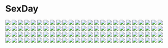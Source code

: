# SexDay
![](https://konachan.com/jpeg/b2428195658dda2ff31e7904d641a7c6/Konachan.com%20-%20227597%20andou_chikanori%20ganaha_hibiki%20idolmaster%20idolmaster_million_live%21%20idolmaster_xenoglossia%20kousaka_umi%20oogami_tamaki.jpg)
![](https://konachan.com/jpeg/044489cfb8155ff37319523fea2485a9/Konachan.com%20-%20268700%20ass%20athenawyrm%20blush%20bow%20breasts%20dark_skin%20gloves%20gray_eyes%20long_hair%20navel%20panties%20saber%20short_hair%20stockings%20underwear%20white_hair%20yellow_eyes.jpg)
![](https://konachan.com/image/249214ab41b8f86d8b3c64baa08b0dbc/Konachan.com%20-%2057350%20loveless%20polychromatic.jpg)
![](https://konachan.com/image/9c0dd6c10442332e33d0a3f3f2c54315/Konachan.com%20-%2050183%20blood%20blood_%28anime%29%20haji%20otonashi_saya%20sword%20vampire%20weapon.jpg)
![](https://konachan.com/image/e75af8d823ecab037c2a2fc18d0216d4/Konachan.com%20-%20101678%20breasts%20green_eyes%20minase_shuu%20nipples%20no_bra%20open_shirt%20panties%20school_uniform%20tie%20underwear.jpg)
![](https://konachan.com/image/234987e27967b0622425fe3322be7bdd/Konachan.com%20-%2018278%20all_male%20jin%20male%20polychromatic%20samurai_champloo.jpg)
![](https://konachan.com/image/ebf88eaf5c1cf52ff47f7d6cd842ea84/Konachan.com%20-%20179194%202girls%20blonde_hair%20blue_hair%20bow%20flandre_scarlet%20flowers%20hat%20hijiri-ssh%20petals%20pointed_ears%20red_eyes%20rose%20short_hair%20touhou%20vampire%20wings.jpg)
![](https://konachan.com/image/b5cc212c7876e7073f925568c030c473/Konachan.com%20-%20130352%202girls%20armor%20blue_eyes%20cape%20flowers%20kuwashima_rein%20long_hair%20petals%20pink_hair%20ribbons.jpg)
![](https://konachan.com/image/252f29bd0ef2754126c1701f4577cd0e/Konachan.com%20-%20145892%20animal%20barefoot%20blue_eyes%20blue_hair%20bow_%28weapon%29%20braids%20flowers%20hat%20long_hair%20neko_%28yanshoujie%29%20rabbit%20touhou%20weapon%20yagokoro_eirin.jpg)
![](https://konachan.com/image/e04055d2fa0276f57e93150ea6871d55/Konachan.com%20-%2028632%20censored%20chu_x_chu%20game_cg%20melissa_seraphy%20penis%20pointed_ears%20unisonshift.jpg)
![](https://konachan.com/jpeg/962ba36bbc5b8b79fa2c4f4ffe4ce1d1/Konachan.com%20-%20161831%20animal_ears%20blonde_hair%20breast_hold%20dog_days%20green_eyes%20nipples%20nude%20paizuri%20penis%20tail%20tom-ani%20uncensored%20yukikaze_panettone.jpg)
![](https://konachan.com/image/99c2d146e4312ee2ecc11c4c745c67da/Konachan.com%20-%20244828%20animal_ears%20bikini%20braids%20breasts%20cameltoe%20drink%20food%20fruit%20granblue_fantasy%20gray_hair%20hat%20heles%20long_hair%20orange_eyes%20pinkladymage%20swimsuit.jpg)
![](https://konachan.com/jpeg/8b564ffd29647068bf923229462f639d/Konachan.com%20-%20176989%20all_male%20amagai_yukino%20black_hair%20blue_hair%20candysoft%20fire%20game_cg%20kanisawa_sanagi%20male%20school_uniform%20short_hair%20tagme_%28character%29%20tsuyokiss_next.jpg)
![](https://konachan.com/image/691673115142b4037ecd2dc55d5969b4/Konachan.com%20-%20155660%20animal_ears%20elin%20mizunoto_nozumi%20tera_online.jpg)
![](https://konachan.com/jpeg/9290f362f73a94aa558778f5e3d7d403/Konachan.com%20-%20199700%20alice_margatroid%20book%20bow%20demon%20doll%20dress%20group%20hat%20headband%20koakuma%20mage%20magic%20paper%20satoukibi%20shanghai_doll%20touhou%20weapon%20wings.jpg)
![](https://konachan.com/jpeg/7012ed3f86ff0fa7c381d1be1b688012/Konachan.com%20-%20231791%20aqua_eyes%20blush%20breasts%20brown_hair%20cozyquilt%20ichinose_shiki%20idolmaster%20long_hair%20naked_shirt%20navel%20nipples%20no_bra%20open_shirt%20shirt%20waifu2x%20wink.jpg)
![](https://konachan.com/jpeg/138841934f9f77e36aa2c828aee80887/Konachan.com%20-%20249845%20aqua_eyes%20aqua_hair%20blush%20hatsune_miku%20long_hair%20momoiro_danki%20skirt%20thighhighs%20tie%20twintails%20vocaloid.jpg)
![](https://konachan.com/image/fdac647cd54a34415b428eea4a2accd5/Konachan.com%20-%2056001%20barefoot%20fireworks%20green_eyes%20hayate_no_gotoku%20japanese_clothes%20katsura_hinagiku%20long_hair%20pink_hair.jpg)
![](https://konachan.com/image/f2ad7e2f0b21b041e7d701e0f3cf6a4b/Konachan.com%20-%2068563%20doll%20flowers%20gothic%20goth-loli%20gray_hair%20lolita_fashion%20rozen_maiden%20suigintou%20ushiki_yoshitaka.jpg)
![](https://konachan.com/image/e1cc865e04b59b5885e25cbbcbf00cc1/Konachan.com%20-%20297348%20animal_ears%20blush%20clouds%20grass%20gray_hair%20green_eyes%20japanese_clothes%20long_hair%20mousegirl%20original%20skirt_lift%20sky%20twintails%20umi_no_mizu.jpg)
![](https://konachan.com/image/5728bbc77305fc5b62687859dc1ec8fb/Konachan.com%20-%2010189%20hakurei_reimu%20japanese_clothes%20long_hair%20miko%20touhou.jpg)
![](https://konachan.com/image/4b68e5a7a5e70ece254b869fb6a2a72a/Konachan.com%20-%2051521%20dress%20hatsune_miku%20long_hair%20melt_%28vocaloid%29%20twintails%20vocaloid.jpg)
![](https://konachan.com/image/c4faf3fa38962d065c84c80765a52c17/Konachan.com%20-%20266808%20bondage%20breasts%20censored%20chain%20headdress%20nipples%20nopan%20original%20pantyhose%20purple_eyes%20purple_hair%20spread_legs%20sugitaranpaku%20torn_clothes.jpg)
![](https://konachan.com/jpeg/4b0bc0450dc48f6d807329a3575a7373/Konachan.com%20-%20156863%20beach%20bikini%20breasts%20cleavage%20dengeki_moeoh%20erect_nipples%20food%20fruit%20nanao_naru%20original%20swimsuit.jpg)
![](https://konachan.com/jpeg/eec690adb24667a3eb1e3142b31b12ce/Konachan.com%20-%20260870%20azur_lane%20bed%20blush%20breasts%20chinese_dress%20erect_nipples%20fukuda_shuushi%20long_hair%20navel%20panties%20purple_eyes%20purple_hair%20thighhighs%20underwear%20wristwear.jpg)
![](https://konachan.com/image/6fbe75fcf47cd5289335231e51a59845/Konachan.com%20-%2079426%20butterfly%20capura_lin%20hat%20japanese_clothes%20kimono%20magic%20pink_hair%20red_eyes%20ribbons%20saigyouji_yuyuko%20short_hair%20socks%20touhou.jpg)
![](https://konachan.com/image/b81f0101a16205c0eea7fc73b3039cdf/Konachan.com%20-%2032543%20kareha%20pointed_ears%20shuffle.jpg)
![](https://konachan.com/image/ad8596a14c0aec256d028000a5db4d3d/Konachan.com%20-%20253736%20animal%20bird%20black_desert_online%20blue_eyes%20book%20breasts%20brown_hair%20cleavage%20drink%20flowers%20hat%20long_hair%20mage%20pointed_ears%20tagme_%28artist%29%20witch.jpg)
![](https://konachan.com/image/766489f9da7fb9c3bb1a3de28d625b96/Konachan.com%20-%2036382%20air%20blonde_hair%20blue_eyes%20long_hair.jpg)
![](https://konachan.com/image/67d19ef41857677671b58a3b94cf32fd/Konachan.com%20-%2061718%20all_male%20anthropomorphism%20axis_powers_hetalia%20male%20prussia_%28hetalia%29.jpg)
![](https://konachan.com/image/7cb4b2190f3d79e8d9186057050aba49/Konachan.com%20-%20211522%20animal_ears%20aononchi%20bikini%20black_hair%20bow%20breasts%20catgirl%20cleavage%20fang%20navel%20original%20red_eyes%20short_hair%20swimsuit%20tail.jpg)
![](https://konachan.com/image/2a7a8c53f89fc9be766f6d17c2659b35/Konachan.com%20-%2011559%20cowboy_bebop%20faye_valentine.jpg)
![](https://konachan.com/image/c18f4c6e022569b52adf2180bd4e56d2/Konachan.com%20-%20148844%20apron%20glasses%20jpeg_artifacts%20pantyhose%20sakamaki_akimu%20school_uniform%20tagme%20thighhighs.jpg)
![](https://konachan.com/image/838b05d90481540bbd9cddc530b6c382/Konachan.com%20-%20185561%20aisha_%28elsword%29%20animal%20bat%20elsword%20purple_eyes%20purple_hair%20stockings%20swd3e2%20twintails%20watermark.jpg)
![](https://konachan.com/image/304239d35f60f7a0a1f2f959acffa2b2/Konachan.com%20-%20221553%20bed%20brown_hair%20cameltoe%20close%20erect_nipples%20original%20panties%20pubic_hair%20pussy%20sleeping%20spread_legs%20underwear%20upside_down_%28gian2%29%20wet.jpg)
![](https://konachan.com/image/d3e2477bba70288f6c2ca1bc9a85f51e/Konachan.com%20-%20182506%20blonde_hair%20breasts%20cleavage%20dress%20jeminl%20long_hair%20thighhighs%20touhou%20yakumo_yukari%20yellow_eyes.jpg)
![](https://konachan.com/image/ee52fbfb23f71654c8cc06d9a7b722c4/Konachan.com%20-%20246502%20anthropomorphism%20aqua_hair%20bisonbison%20blush%20boots%20breasts%20elbow_gloves%20gloves%20jpeg_artifacts%20long_hair%20no_bra%20orange_eyes%20quincy%20zhanjian_shaonu.jpg)
![](https://konachan.com/image/2d9dcbd445f4b4f9fc54a15801859aa2/Konachan.com%20-%20210422%20aqua_eyes%20ass%20bath%20breasts%20choker%20dark_skin%20group%20long_hair%20navel%20nipples%20nude%20original%20pink_hair%20ponytail%20red_eyes%20sideboob%20twintails%20water%20wet.jpg)
![](https://konachan.com/image/5ba65d447fa3bb24ec4a3b38be4f4f3f/Konachan.com%20-%2098753%20hatsune_miku%20vocaloid.jpg)
![](https://konachan.com/image/adc72b4301ad2c11c5ec7b3fb0853b95/Konachan.com%20-%2050247%20izumi_konata%20lucky_star.jpg)
![](https://konachan.com/image/a1e1b984acd57710047c78100431feeb/Konachan.com%20-%208376%20mireille_bouquet%20noir%20yuumura_kirika.jpg)
![](https://konachan.com/jpeg/b2b7083f245d0a2a1dc458e656f174a7/Konachan.com%20-%20282644%205saiji%20anthropomorphism%20azur_lane%20blonde_hair%20blue_eyes%20cross%20dress%20flat_chest%20flowers%20headdress%20long_hair%20petals%20tears%20tiara%20wedding_attire.jpg)
![](https://konachan.com/image/41ebab66073aa9c6bccb53517fe97571/Konachan.com%20-%2031350%20amagahara_inaho%20favorite%20food%20game_cg%20happy_margaret%21%20kokonoka%20nishinomiya_shizuru%20rindou_saki.jpg)
![](https://konachan.com/jpeg/3fb958b62d59c62aab7810e5bd606bd5/Konachan.com%20-%20141013%20bishoujo_mangekyou%20blue_hair%20blush%20brown_hair%20close%20game_cg%20happoubi_jin%20kanzaki_akihito%20kiss%20male%20omega_star%20sawatari_shizuku.jpg)
![](https://konachan.com/image/a7f7be2e969f8e7c579cf3bd65b07649/Konachan.com%20-%20276903%20blush%20boku_no_hero_academia%20breasts%20brown_hair%20close%20green_hair%20male%20midoriya_izuku%20navel%20nipples%20nude%20piroshiky%20sex%20short_hair%20uraraka_ochako.jpg)
![](https://konachan.com/image/e21904036be191153fee045bffaf4af9/Konachan.com%20-%2077777%20akiyama_mio%20black_hair%20brown_eyes%20k-on%21%20swimsuit%20tainaka_ritsu%20twintails.jpg)
![](https://konachan.com/jpeg/a9b4a0dcbc089fe0281755aa6da42221/Konachan.com%20-%20191034%20autumn%20dress%20gintaso%20green_hair%20hat%20kagiyama_hina%20kawashiro_nitori%20leaves%20long_hair%20scenic%20shameimaru_aya%20touhou%20tree%20water%20waterfall%20wings.jpg)
![](https://konachan.com/jpeg/9455623d54ef0493ae11de7b20eaabec/Konachan.com%20-%20119279%20blood%20breasts%20cabbit%20censored%20game_cg%20long_hair%20michiru_%28midori_no_umi%29%20midori_no_umi%20navel%20nipples%20penis%20pussy%20saeki_hokuto%20sex%20wet.jpg)
![](https://konachan.com/image/9a901534e9baeb156ee6a7ec053de66c/Konachan.com%20-%2018892%20clouds%20hug%20lighthouse%20long_hair%20purple_hair%20red_hair%20short_hair%20shorts%20skirt%20sky%20tagme%20takamichi%20water.jpg)
![](https://konachan.com/image/45bbf3be1163efe1d39498e2473749ea/Konachan.com%20-%2033096%20akane_iro_ni_somaru_saka%20gothic%20panties%20ryohka%20shiraishi_nagomi%20underwear.jpg)
![](https://konachan.com/image/020db8f59ca5d2a5b5a358f8e2fb0d19/Konachan.com%20-%2029377%20brown_eyes%20brown_hair%20clannad%20furukawa_nagisa%20key%20logo%20school_uniform%20short_hair%20zoom_layer.jpg)
![](https://konachan.com/jpeg/94841c75fce6dc253f292ead1c4f394f/Konachan.com%20-%20231982%20alcot%20ass%20blush%20choker%20cross%20game_cg%20kneehighs%20long_hair%20panties%20riko_%28yomegami%29%20tagme_%28artist%29%20twintails%20underwear%20white_hair%20wink%20yomegami.jpg)
![](https://konachan.com/jpeg/97a19a03444f2a4112f4c1a2fe061edf/Konachan.com%20-%2098890%20amakusa_tobari%20canvas_4%20game_cg%20hitose_satsuki%20red_eyes.jpg)
![](https://konachan.com/image/aefe39692d1507620b05702620aac444/Konachan.com%20-%20144499%202girls%20aqua_hair%20blue_eyes%20blue_hair%20blush%20bow%20cirno%20daiyousei%20drink%20fairy%20food%20glasses%20newhonpo%20pantyhose%20ponytail%20skirt%20snow%20touhou%20wings%20winter.jpg)
![](https://konachan.com/image/4d6cdfb42471a6b96612011681537b82/Konachan.com%20-%2044111%20anus%20censored%20flat_chest%20fuji_shinobu%20louise_fran%C3%A7oise_le_blanc_de_la_valli%C3%A8re%20nopan%20pussy%20spread_legs%20underwear%20zero_no_tsukaima.jpg)
![](https://konachan.com/jpeg/606ce01b95b44676ac3d50d640bb96f6/Konachan.com%20-%20173557%203rd_eye%20blonde_hair%20blue_eyes%20bow%20food%20game_cg%20gloves%20green_eyes%20kenzaki_noel%20long_hair%20makita_maki%20red_hair%20short_hair%20twintails%20white_hair.jpg)
![](https://konachan.com/image/83626059ebb2cfe6f23b09318e47a20b/Konachan.com%20-%20264399%20bodysuit%20breasts%20elbow_gloves%20gloves%20hisui_%28syarute%29%20long_hair%20mechagirl%20orange_eyes%20original%20thighhighs%20weapon%20white_hair.jpg)
![](https://konachan.com/image/6b48b3dddc65e276d61f9645f018578e/Konachan.com%20-%2040924%20animal_ears%20brown_hair%20horo%20long_hair%20ookami_to_koushinryou%20red_eyes%20tail%20white%20wolfgirl.jpg)
![](https://konachan.com/image/ccfd5831927610b9cd47712e028e5300/Konachan.com%20-%20104521%20elina%20queen%27s_blade%20reina.jpg)
![](https://konachan.com/image/62292615d9eadb6f22a7ee4efa47d28c/Konachan.com%20-%20248658%20barefoot%20bicolored_eyes%20bow%20breasts%20cleavage%20collar%20dress%20flowers%20hat%20long_hair%20nyori%20original%20rose%20white_hair%20wristwear.jpg)
![](https://konachan.com/image/fc76dbbc083fa71239333cc307bac861/Konachan.com%20-%20124268%20animal%20bird%20blue_eyes%20braids%20clouds%20ia%20long_hair%20mariwai_%28marireroy%29%20pink_hair%20sky%20vocaloid.jpg)
![](https://konachan.com/jpeg/2f9c43b30f46356ca0355a5952242a27/Konachan.com%20-%20169745%20blood%20blue_eyes%20blue_hair%20blush%20bra%20breasts%20cleavage%20matoi_ryuuko%20mizushirazu%20open_shirt%20short_hair%20skirt%20sword%20torn_clothes%20underwear%20weapon.jpg)
![](https://konachan.com/image/3a6f9526e2b38344ad493959237dfe8a/Konachan.com%20-%20287401%20blue_eyes%20cape%20edelgard_von_hresvelg%20fajyobore323%20fire_emblem%20gloves%20long_hair%20pantyhose%20petals%20red%20shorts%20uniform%20weapon%20white_hair.jpg)
![](https://konachan.com/jpeg/051f7157ba1683afa8d133a994c7dcc5/Konachan.com%20-%20110854%20crossover%20dress%20gosick%20kaname_madoka%20kirishiki_sunako%20long_hair%20mina_tepes%20shiki%20topless%20twintails%20vampire%20victorique_de_broix.jpg)
![](https://konachan.com/jpeg/514880abcaf51331ace110821dbeb81e/Konachan.com%20-%2081375%20aqua_eyes%20aqua_hair%20boots%20hatsune_miku%20headphones%20long_hair%20mikumix%20thighhighs%20train%20twintails%20vania600%20vocaloid.jpg)
![](https://konachan.com/image/e1573f9ca9cea79447d6fe9a27cc310d/Konachan.com%20-%2058171%20f-ism%20maid%20murakami_suigun.jpg)
![](https://konachan.com/image/8d491764748254f59b4ca8b4b8ed872c/Konachan.com%20-%20133591%20bondage%20boots%20fujiwara_no_mokou%20gag%20open_shirt%20pico_%28picollector79%29%20touhou.jpg)
![](https://konachan.com/image/759162bb76cca34ab29b46ee9d3bf05f/Konachan.com%20-%20154146%20car%20couzone%20original.jpg)
![](https://konachan.com/image/3bc5216729471b7586a0e0f8494ee3d5/Konachan.com%20-%2061405%20bakemonogatari%20blonde_hair%20breasts%20cleavage%20dress%20elbow_gloves%20gloves%20katana%20oshino_shinobu%20pink%20pointed_ears%20sword%20weapon%20yellow_eyes.jpg)
![](https://konachan.com/jpeg/5e704e6637e68fe4988487943c4b875b/Konachan.com%20-%20165608%20barefoot%20blue_eyes%20brown_eyes%20brown_hair%20glasses%20green_eyes%20pink_hair%20sleeping%20teddy_bear%20wogura.jpg)
![](https://konachan.com/jpeg/464c0bb561b7e49d83fbe382c3aa247f/Konachan.com%20-%20291748%20bandaid%20blush%20breasts%20gray_hair%20karutamo%20no_bra%20original%20ponytail%20red_eyes%20shirt_lift%20tissue-chan.jpg)
![](https://konachan.com/image/96789836aac8e9ac853df8e7444434be/Konachan.com%20-%20298015%20blush%20bow%20cat_smile%20close%20gray_hair%20headband%20heart%20konpaku_youmu%20myon%20pegashi%20short_hair%20touhou%20white.jpg)
![](https://konachan.com/image/9f8760e9eec8d73297977869dc2b26aa/Konachan.com%20-%20292899%20animal%20aqua_eyes%20autumn%20azur_lane%20black_hair%20blush%20boots%20cat%20headphones%20leaves%20long_hair%20momoirocharinko%20pantyhose%20phone%20scarf%20shirt%20skirt.jpg)
![](https://konachan.com/image/0bb38d5bfa0e34f18f7f10f7354e0352/Konachan.com%20-%2043385%20apron%20arisaka_kazuki%20dress%20drink%20goth-loli%20gun%20hatsune_miku%20headband%20kagura_marie%20lolita_fashion%20maid%20nurse%20panties%20swimsuit%20tonagura%20underwear%20weapon.jpg)
![](https://konachan.com/image/ee4ca6362a2117f97f9becdca8b1505c/Konachan.com%20-%207964%202girls%20capura_lin%20flandre_scarlet%20remilia_scarlet%20touhou%20vampire.jpg)
![](https://konachan.com/image/410c117307f75311f96818d6624f3958/Konachan.com%20-%2016195%20doi_shizuha%20honjou_mikaze%20kikuhara_karin%20nakamura_ayamo%20stratos_4.jpg)
![](https://konachan.com/image/b2b84e3f59c964ac5d2c54860be9abea/Konachan.com%20-%20278090%20blue_eyes%20blush%20cat_smile%20catgirl%20choker%20clouds%20fang%20flowers%20group%20kimono%20loli%20long_hair%20male%20petals%20red_eyes%20sky%20sleeping%20tears%20twintails%20wink.jpg)
![](https://konachan.com/jpeg/58771477f66a9f691359f16babbc8790/Konachan.com%20-%20262323%202girls%20book%20boots%20kareido_%28kaleidoscope%29%20kneehighs%20original%20paper%20shorts%20skirt%20tie.jpg)
![](https://konachan.com/image/b62b8b70ad027a3a3591d2a930a67cd3/Konachan.com%20-%20165545%20black_hair%20blonde_hair%20blue_hair%20ghost_dance_dance_dance%20gun%20katana%20kyouka_hatori%20phone%20red_hair%20skirt%20sword%20weapon.jpg)
![](https://konachan.com/image/3640466dc88f61cfcd929bdd8aaad717/Konachan.com%20-%2019261%20green_eyes%20green_hair%20kanaria%20rozen_maiden%20umbrella%20wink.jpg)
![](https://konachan.com/jpeg/94baa8feb99d0405cb5c191b6175c616/Konachan.com%20-%20285636%20ass%20black_hair%20cameltoe%20cropped%20hat%20panties%20red_eyes%20ribbons%20shameimaru_aya%20short_hair%20skirt%20touhou%20underwear%20upskirt%20white%20wings.jpg)
![](https://konachan.com/image/5b0a0ba19e6d7f7ba05c0f932a92359c/Konachan.com%20-%20142813%20black_hair%20blush%20hattori_mitsuru%20long_hair%20red_eyes%20sankarea%20sanka_rea.jpg)
![](https://konachan.com/jpeg/67523889564fa4d4afbe3b94e62090c8/Konachan.com%20-%20253801%20anus%20bed%20blush%20breasts%20censored%20cum%20dark_skin%20fate_%28series%29%20headdress%20kneehighs%20long_hair%20nipples%20nude%20pussy%20red_eyes%20tattoo%20tears%20white_hair.jpg)
![](https://konachan.com/image/a273de712aac2e5dbd865fbe4418ecca/Konachan.com%20-%20283996%20breasts%20brown_hair%20cropped%20dress%20fate_grand_order%20fate_%28series%29%20flowers%20long_hair%20murasaki_shikibu%20purple_eyes%20yuuki_kira.jpg)
![](https://konachan.com/image/0515c1ba0897ac7bdfb6879a620ca397/Konachan.com%20-%20157547%202girls%20bed%20fan%20nanbu_kaguya%20pointed_ears%20st.microscope%20super_robot_wars%20suzuka_hime.jpg)
![](https://konachan.com/image/9f6e03d7d0b537468bbab1524b805886/Konachan.com%20-%20263874%20black_hair%20blush%20breasts%20censored%20long_hair%20navel%20nipples%20no_bra%20original%20panties%20panty_pull%20pussy%20shirt_lift%20skirt%20skirt_lift%20underwear%20upskirt.jpg)
![](https://konachan.com/image/699b3827e94d152639e67b1f710da44b/Konachan.com%20-%2046039%20arisa_glennorth%20fujisawa_yayoi%20katase_shima%20kayama_akira%20machida_ayaka%20uchuu_no_stellvia.jpg)
![](https://konachan.com/image/1d6c74d3cd18a4604a1139978f803068/Konachan.com%20-%2036687%20artoria_pendragon_%28all%29%20fate_%28series%29%20fate_stay_night%20saber%20sword%20weapon.jpg)
![](https://konachan.com/jpeg/eb4bb775ceebf74d94ddfe7798c0c048/Konachan.com%20-%20161317%20bicolored_eyes%20black_hair%20bow%20cosplay%20gokou_ruri%20long_hair%20ore_no_imouto_ga_konna_ni_kawaii_wake_ga_nai%20ribbons%20transparent%20vector.jpg)
![](https://konachan.com/jpeg/43e677eb1e9aa790a0a09a8373d48f0c/Konachan.com%20-%20184177%20apricot_cherry%20ass%20game_cg%20hisamekawa_shizuku%20oshirikko_venus%20pantyhose%20toma_%28asagayatei%29.jpg)
![](https://konachan.com/image/2fc92a416fa32407495516ddd405e152/Konachan.com%20-%20226355%20original%20yohan12.jpg)
![](https://konachan.com/image/85cad48c8acdafef81490ec15da39a01/Konachan.com%20-%20276818%20akali%20braids%20breasts%20choker%20cleavage%20evelynn%20foxgirl%20garter%20gloves%20group%20hat%20heart%20kai%27sa%20long_hair%20navel%20panties%20pink_eyes%20ponytail%20skirt%20tail.jpg)
![](https://konachan.com/jpeg/3674033e85942d37916c88bf1086d158/Konachan.com%20-%20249670%202girls%20blonde_hair%20blue_eyes%20brown_hair%20fate_testarossa%20long_hair%20red_eyes%20short_hair%20tagme_%28artist%29%20takamachi_nanoha%20tears.jpg)
![](https://konachan.com/jpeg/008c7c258c50559e990af38d86b00afe/Konachan.com%20-%20215736%20ajimori%20aqua_hair%20blush%20hatsune_miku%20long_hair%20skirt%20third-party_edit%20tie%20twintails%20vocaloid%20white.jpg)
![](https://konachan.com/jpeg/127bf0c48130a44ba160b62ddf6b81c8/Konachan.com%20-%2071756%20chibi%20echo%20pandora_hearts%20vector.jpg)
![](https://konachan.com/image/ebb76015f2e7cb04fd5f80b885ae3881/Konachan.com%20-%20129620%20hatsune_miku%20magnet_%28vocaloid%29%20megurine_luka%20shoujo_ai%20vocaloid%20yukinokoe.jpg)
![](https://konachan.com/image/007be544f162836c5e73087c853fddf3/Konachan.com%20-%20307312%20apron%20blue_eyes%20blush%20bow%20dress%20drink%20fang%20food%20fruit%20gloves%20group%20headdress%20long_hair%20original%20sketch%20twintails%20waitress%20watermark%20wink%20wristwear.jpg)
![](https://konachan.com/jpeg/0d1445681d7e84d6db3c081c8644799b/Konachan.com%20-%2056229%20amagi_yukiko%20breasts%20h2so4%20kujikawa_rise%20nude%20persona%20persona_4%20pussy%20satonaka_chie%20shirogane_naoto%20third-party_edit%20uncensored.jpg)
![](https://konachan.com/jpeg/5aa29e95ff910a70b47ff3d4272e5229/Konachan.com%20-%20293790%20blue_eyes%20blush%20brown_hair%20chiyomaru_%28yumichiyo0606%29%20close%20flowers%20hanazake_rin%20long_hair%20tears.jpg)
![](https://konachan.com/image/e335c8d118d9c10916b619889b6681b1/Konachan.com%20-%2047021%20aisaka_taiga%20black_hair%20brown_hair%20long_hair%20male%20orange_eyes%20short_hair%20takasu_ryuuji%20toradora%20white.jpg)
